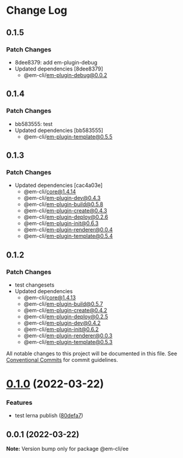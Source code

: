 # Change Log

## 0.1.5

### Patch Changes

- 8dee8379: add em-plugin-debug
- Updated dependencies [8dee8379]
  - @em-cli/em-plugin-debug@0.0.2

## 0.1.4

### Patch Changes

- bb583555: test
- Updated dependencies [bb583555]
  - @em-cli/em-plugin-template@0.5.5

## 0.1.3

### Patch Changes

- Updated dependencies [cac4a03e]
  - @em-cli/core@1.4.14
  - @em-cli/em-plugin-dev@0.4.3
  - @em-cli/em-plugin-build@0.5.8
  - @em-cli/em-plugin-create@0.4.3
  - @em-cli/em-plugin-deploy@0.2.6
  - @em-cli/em-plugin-init@0.6.3
  - @em-cli/em-plugin-renderer@0.0.4
  - @em-cli/em-plugin-template@0.5.4

## 0.1.2

### Patch Changes

- test changesets
- Updated dependencies
  - @em-cli/core@1.4.13
  - @em-cli/em-plugin-build@0.5.7
  - @em-cli/em-plugin-create@0.4.2
  - @em-cli/em-plugin-deploy@0.2.5
  - @em-cli/em-plugin-dev@0.4.2
  - @em-cli/em-plugin-init@0.6.2
  - @em-cli/em-plugin-renderer@0.0.3
  - @em-cli/em-plugin-template@0.5.3

All notable changes to this project will be documented in this file.
See [Conventional Commits](https://conventionalcommits.org) for commit guidelines.

# [0.1.0](https://github.com/edisonLzy/em-cli/compare/@em-cli/ee@0.0.1...@em-cli/ee@0.1.0) (2022-03-22)

### Features

- test lerna publish ([80defa7](https://github.com/edisonLzy/em-cli/commit/80defa7ffdc7e908621e09f96d03ad853cfc805f))

## 0.0.1 (2022-03-22)

**Note:** Version bump only for package @em-cli/ee
